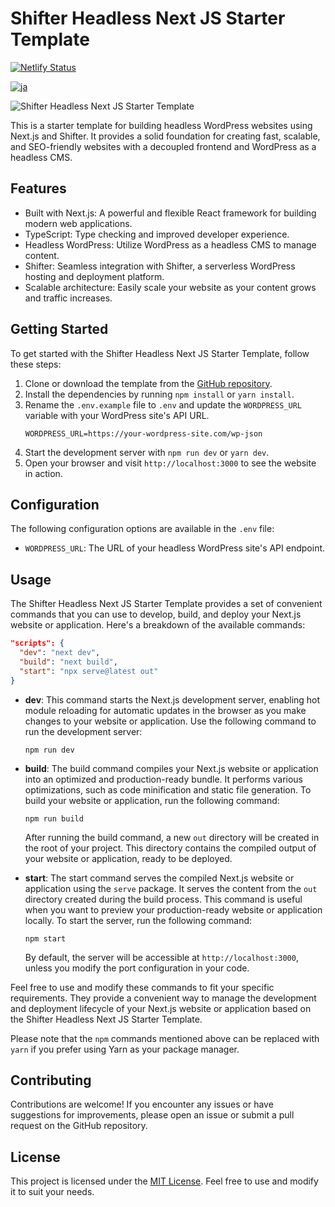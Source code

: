 # Shifter Headless Next JS Starter Template

[![Netlify Status](https://api.netlify.com/api/v1/badges/3bb22d60-9c6e-49c1-8885-b7673506f8c2/deploy-status)](https://app.netlify.com/sites/musical-mermaid-f30aba/deploys)

[![ja](https://img.shields.io/badge/lang-ja-red.svg)](https://github.com/getshifter/shifter-headless-nextjs-typescript/blob/main/README.ja.md)

![Shifter Headless Next JS Starter Template](https://cdn.getshifter.co/6979d2c20e0f14c46f6b6eac8659c6136a0b4a67/uploads/2023/03/1-1024x626.png)

This is a starter template for building headless WordPress websites using Next.js and Shifter. It provides a solid foundation for creating fast, scalable, and SEO-friendly websites with a decoupled frontend and WordPress as a headless CMS.

## Features

- Built with Next.js: A powerful and flexible React framework for building modern web applications.
- TypeScript: Type checking and improved developer experience.
- Headless WordPress: Utilize WordPress as a headless CMS to manage content.
- Shifter: Seamless integration with Shifter, a serverless WordPress hosting and deployment platform.
- Scalable architecture: Easily scale your website as your content grows and traffic increases.

## Getting Started

To get started with the Shifter Headless Next JS Starter Template, follow these steps:

1. Clone or download the template from the [GitHub repository](https://github.com/getshifter/shifter-headless-nextjs-typescript).
2. Install the dependencies by running `npm install` or `yarn install`.
3. Rename the `.env.example` file to `.env` and update the `WORDPRESS_URL` variable with your WordPress site's API URL.
   ```plaintext
   WORDPRESS_URL=https://your-wordpress-site.com/wp-json
   ```
4. Start the development server with `npm run dev` or `yarn dev`.
5. Open your browser and visit `http://localhost:3000` to see the website in action.

## Configuration

The following configuration options are available in the `.env` file:

- `WORDPRESS_URL`: The URL of your headless WordPress site's API endpoint.

## Usage

The Shifter Headless Next JS Starter Template provides a set of convenient commands that you can use to develop, build, and deploy your Next.js website or application. Here's a breakdown of the available commands:

```json
"scripts": {
  "dev": "next dev",
  "build": "next build",
  "start": "npx serve@latest out"
}
```

- **dev**: This command starts the Next.js development server, enabling hot module reloading for automatic updates in the browser as you make changes to your website or application. Use the following command to run the development server:

  ```shell
  npm run dev
  ```

- **build**: The build command compiles your Next.js website or application into an optimized and production-ready bundle. It performs various optimizations, such as code minification and static file generation. To build your website or application, run the following command:

  ```shell
  npm run build
  ```

  After running the build command, a new `out` directory will be created in the root of your project. This directory contains the compiled output of your website or application, ready to be deployed.

- **start**: The start command serves the compiled Next.js website or application using the `serve` package. It serves the content from the `out` directory created during the build process. This command is useful when you want to preview your production-ready website or application locally. To start the server, run the following command:

  ```shell
  npm start
  ```

  By default, the server will be accessible at `http://localhost:3000`, unless you modify the port configuration in your code.

Feel free to use and modify these commands to fit your specific requirements. They provide a convenient way to manage the development and deployment lifecycle of your Next.js website or application based on the Shifter Headless Next JS Starter Template.

Please note that the `npm` commands mentioned above can be replaced with `yarn` if you prefer using Yarn as your package manager.

## Contributing

Contributions are welcome! If you encounter any issues or have suggestions for improvements, please open an issue or submit a pull request on the GitHub repository.

## License

This project is licensed under the [MIT License](LICENSE). Feel free to use and modify it to suit your needs.
